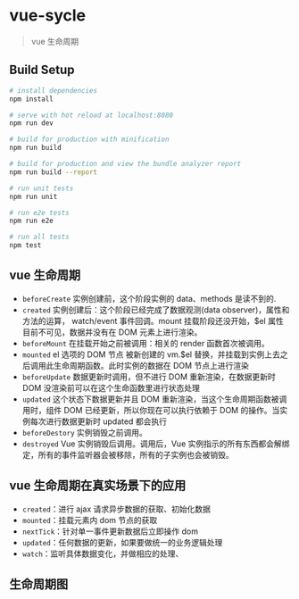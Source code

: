 # vue-sycle

> vue 生命周期

## Build Setup

```bash
# install dependencies
npm install

# serve with hot reload at localhost:8080
npm run dev

# build for production with minification
npm run build

# build for production and view the bundle analyzer report
npm run build --report

# run unit tests
npm run unit

# run e2e tests
npm run e2e

# run all tests
npm test
```

## vue 生命周期

- `beforeCreate`
  实例创建前，这个阶段实例的 data、methods 是读不到的.
- `created`
  实例创建后：这个阶段已经完成了数据观测(data observer)，属性和方法的运算， watch/event 事件回调。mount 挂载阶段还没开始，$el 属性目前不可见，数据并没有在 DOM 元素上进行渲染。
- `beforeMount`
  在挂载开始之前被调用：相关的 render 函数首次被调用。
- `mounted`
  el 选项的 DOM 节点 被新创建的 vm.$el 替换，并挂载到实例上去之后调用此生命周期函数。此时实例的数据在 DOM 节点上进行渲染
- `beforeUpdate`
  数据更新时调用，但不进行 DOM 重新渲染，在数据更新时 DOM 没渲染前可以在这个生命函数里进行状态处理
- `updated`
  这个状态下数据更新并且 DOM 重新渲染，当这个生命周期函数被调用时，组件 DOM 已经更新，所以你现在可以执行依赖于 DOM 的操作。当实例每次进行数据更新时 updated 都会执行
- `beforeDestory`
  实例销毁之前调用。
- `destroyed`
  Vue 实例销毁后调用。调用后，Vue 实例指示的所有东西都会解绑定，所有的事件监听器会被移除，所有的子实例也会被销毁。

## vue 生命周期在真实场景下的应用

- `created`：进行 ajax 请求异步数据的获取、初始化数据
- `mounted`：挂载元素内 dom 节点的获取
- `nextTick`：针对单一事件更新数据后立即操作 dom
- `updated`：任何数据的更新，如果要做统一的业务逻辑处理
- `watch`：监听具体数据变化，并做相应的处理、

## 生命周期图
